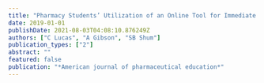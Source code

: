 ```yaml
---
title: "Pharmacy Students’ Utilization of an Online Tool for Immediate Formative Feedback on Reflective Writing Tasks"
date: 2019-01-01
publishDate: 2021-08-03T04:08:10.876249Z
authors: ["C Lucas", "A Gibson", "SB Shum"]
publication_types: ["2"]
abstract: ""
featured: false
publication: "*American journal of pharmaceutical education*"
---
```


